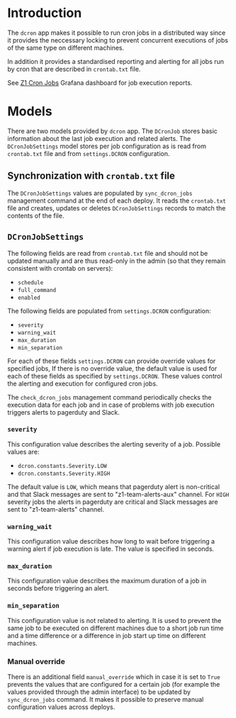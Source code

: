 # Introduction

The `dcron` app makes it possible to run cron jobs in a distributed way since it provides the neccessary locking to prevent concurrent executions of jobs of the same type on different machines.

In addition it provides a standardised reporting and alerting for all jobs run by cron that are described in `crontab.txt` file.

See [Z1 Cron Jobs](https://grafana.zemanta.com/d/G6-o80Bmk/z1-cron-jobs) Grafana dashboard for job execution reports.

# Models

There are two models provided by `dcron` app. The `DCronJob` stores basic information about the last job execution and related alerts. The `DCronJobSettings` model stores per job configuration as is read from `crontab.txt` file and from `settings.DCRON` configuration.

## Synchronization with `crontab.txt` file

The `DCronJobSettings` values are populated by `sync_dcron_jobs` management command at the end of each deploy. It reads the `crontab.txt` file and creates, updates or deletes `DCronJobSettings` records to match the contents of the file.

## `DCronJobSettings`

The following fields are read from `crontab.txt` file and should not be updated manually and are thus read-only in the admin (so that they remain consistent with crontab on servers):

* `schedule`
* `full_command`
* `enabled`

The following fields are populated from `settings.DCRON` configuration:

* `severity`
* `warning_wait`
* `max_duration`
* `min_separation`

For each of these fields `settings.DCRON` can provide override values for specified jobs, If there is no override value, the default value is used for each of these fields as specified by `settings.DCRON`. These values control the alerting and execution for configured cron jobs.

The `check_dcron_jobs` management command periodically checks the execution data for each job and in case of problems with job execution triggers alerts to pagerduty and Slack.

### `severity`

This configuration value describes the alerting severity of a job. Possible values are:

* `dcron.constants.Severity.LOW`
* `dcron.constants.Severity.HIGH`

The default value is `LOW`, which means that pagerduty alert is non-critical  and that Slack messages are sent to "z1-team-alerts-aux" channel. For `HIGH` severity jobs the alerts in pagerduty are critical and Slack messages are sent to "z1-team-alerts" channel.

### `warning_wait`

This configuration value describes how long to wait before triggering a warning alert if job execution is late. The value is specified in seconds.

### `max_duration`

This configuration value describes the maximum duration of a job in seconds before triggering an alert.

### `min_separation`

This configuration value is not related to alerting. It is used to prevent the same job to be executed on different machines due to a short job run time and a time difference or a difference in job start up time on different machines.

### Manual override

There is an additional field `manual_override` which in case it is set to `True` prevents the values that are configured for a certain job (for example the values provided through the admin interface) to be updated by `sync_dcron_jobs` command. It makes it possible to preserve manual configuration values across deploys.
